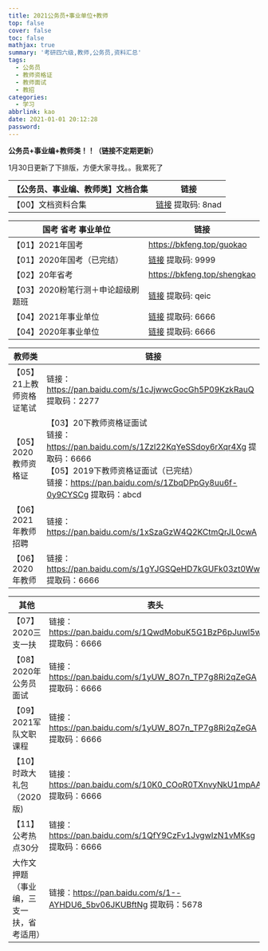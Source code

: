 ```yaml
---
title: 2021公务员+事业单位+教师
top: false
cover: false
toc: false
mathjax: true
summary: '考研四六级,教师,公务员,资料汇总'
tags:
  - 公务员
  - 教师资格证
  - 教师面试
  - 教招
categories:
  - 学习
abbrlink: kao
date: 2021-01-01 20:12:28
password:
---
```


**公务员+事业编+教师类！！（链接不定期更新）**



1月30日更新了下排版，方便大家寻找。。我累死了



| 【公务员、事业编、教师类】文档合集 | 链接                                                         |
|  ----  | ----  |
|  【00】文档资料合集  |  [链接](https://pan.baidu.com/s/1z_1FSdUUtdKojXzJNB0bVg)  提取码: 8nad  |

 


| 国考 省考 事业单位 | 链接                                                         |
|  ----  | ----  |
| 【01】2021年国考 | https://bkfeng.top/guokao |
| 【01】2020年国考（已完结） | [链接]( https://pan.baidu.com/s/1ZDDiH8rLHkx3adELQrRv6w) 提取码: 9999 |
| 【02】20年省考 | https://bkfeng.top/shengkao |
| 【03】2020粉笔行测＋申论超级刷题班 | [链接]( https://pan.baidu.com/s/1EDpTyI5DCxIkeAkyr3U-ZQ) 提取码: qeic |
| 【04】2021年事业单位 | [链接]( https://pan.baidu.com/s/1p5M002uOXrtYRMf77YG1Tw) 提取码: 6666 |
| 【04】2020年事业单位 | [链接]( https://pan.baidu.com/s/1T55dmhUKQgeLY1qwZAmhzw) 提取码: 6666 |

  

|  教师类  | 链接  |
|  ----  | ----  |
| 【05】21上教师资格证笔试 | 链接：https://pan.baidu.com/s/1cJjwwcGocGh5P09KzkRauQ 提取码：2277 |
| 【05】2020教师资格证 | 【03】20下教师资格证面试<br/>链接：https://pan.baidu.com/s/1Zzl22KqYeSSdoy6rXqr4Xg 提取码：6666<br/>【05】2019下教师资格证面试（已完结）<br/>链接：https://pan.baidu.com/s/1ZbqDPpGy8uu6f-0y9CYSCg 提取码：abcd |
| 【06】2021年教师招聘 | 链接：https://pan.baidu.com/s/1xSzaGzW4Q2KCtmQrJL0cwA |
| 【06】2020年教师         | 链接：https://pan.baidu.com/s/1gYJGSQeHD7kGUFk03zt0Ww 提取码：6666 |

  

 

|  其他   | 表头  |
|  ----  | ----  |
| 【07】2020三支一扶 | 链接：https://pan.baidu.com/s/1QwdMobuK5G1BzP6pJuwl5w 提取码：6666 |
| 【08】2020年公务员面试 | 链接：https://pan.baidu.com/s/1yUW_8O7n_TP7g8Ri2qZeGA 提取码：6666 |
| 【09】2021军队文职课程 | 链接：https://pan.baidu.com/s/1yUW_8O7n_TP7g8Ri2qZeGA 提取码：6666 |
| 【10】时政大礼包（2020版) | 链接：https://pan.baidu.com/s/10K0_COoR0TXnvyNkU1mpAA 提取码：6666 |
| 【11】公考热点30分 | 链接：https://pan.baidu.com/s/1QfY9CzFv1JvgwIzN1vMKsg 提取码：6666 |
| 大作文押题（事业编，三支一扶，省考适用） | 链接：https://pan.baidu.com/s/1--AYHDU6_5bv06JKUBftNg 提取码：5678 |




































